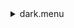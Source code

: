 <details><summary>dark.menu</summary><blockquote><pre><details><summary>dark.cbk</summary><blockquote><pre><details><summary>setupDark.rcp</summary><blockquote><pre>shut	in
The above code block covers:0.0 minutes of camera integration + hardware moves and overhead</pre></blockquote></details><details><summary>dark_01wave_1beam_1sums_16rep_BOTH.rcp</summary><blockquote><pre>data	rcam	both	656.28	1
data	rcam	both	656.28	1
data	rcam	both	656.28	1
data	rcam	both	656.28	1
data	rcam	both	656.28	1
data	rcam	both	656.28	1
data	rcam	both	656.28	1
data	rcam	both	656.28	1
data	rcam	both	656.28	1
data	rcam	both	656.28	1
data	rcam	both	656.28	1
data	rcam	both	656.28	1
data	rcam	both	656.28	1
data	rcam	both	656.28	1
data	rcam	both	656.28	1
data	rcam	both	656.28	1
The above code block covers:0.16533333333333333 minutes of camera integration + hardware moves and overhead</pre></blockquote></details><details><summary>dark_01wave_1beam_16sums_1rep_BOTH.rcp</summary><blockquote><pre>data	rcam	both	656.28	16
The above code block covers:0.09033333333333333 minutes of camera integration + hardware moves and overhead</pre></blockquote></details>The above code block covers:0.25566666666666665 minutes of camera integration + hardware moves and overhead</pre></blockquote></details></pre></blockquote></details>